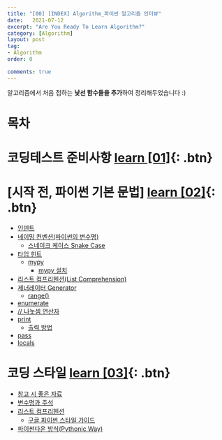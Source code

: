 ```yaml
---
title: "[00] [INDEX] Algorithm_파이썬 알고리즘 인터뷰"
date:   2021-07-12
excerpt: "Are You Ready To Learn Algorithm?"
category: [Algorithm]
layout: post
tag:
- Algorithm
order: 0

comments: true
---
```


알고리즘에서 처음 접하는 **낯선 함수들을 추가**하여 정리해두었습니다 :)




# 목차

# 코딩테스트 준비사항 [learn [01]](https://yerimoh.github.io//CT1/){: .btn}




# [시작 전, 파이썬 기본 문법]  [learn [02]](https://yerimoh.github.io//Algo2/){: .btn}
  * [인덴트](#인덴트)
  * [네이밍 컨벤션(파이썬의 변수명)](#네이밍-컨벤션(파이썬의-변수명))
    + [스네이크 케이스 Snake Case](#스네이크-케이스-snake-case)
  * [타입 힌트](#타입-힌트)
    + [mypy](#mypy)
      - [mypy 설치](#mypy-설치)
  * [리스트 컴프리헨션(List Comprehension)](#리스트-컴프리헨션(List-Comprehension))
  * [제너레이터 Generator](#제너레이터-generator)
    + [range()](#range())
  * [enumerate](#enumerate)
  * [// 나눗셈 연산자](#//-나눗셈-연산자)
  * [print](#print)
    + [출력 방법](#출력-방법)
  * [pass](#pass)
  * [locals](#locals)


# 코딩 스타일 [learn [03]](https://yerimoh.github.io//Algo3/){: .btn}

- [참고 시 좋은 자료](#참고-시-좋은-자료)
- [변수명과 주석](#변수명과-주석)
- [리스트 컴프리헨션](#리스트-컴프리헨션)
  * [구글 파이썬 스타일 가이드](#구글-파이썬-스타일-가이드)
- [파이썬다운 방식(Pythonic Way)](#파이썬다운-방식(Pythonic-Way))

